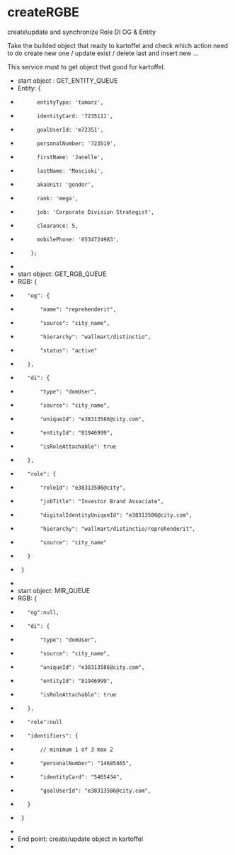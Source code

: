 # createRGBE

create\update and synchronize Role DI OG & Entity

Take the builded object that ready to kartoffel and check which action need to do
create new one / update exist / delete last and insert new ...

This service must to get object that good for kartoffel.

- start object : GET_ENTITY_QUEUE
- Entity: {
-           entityType: 'tamarz',
-           identityCard: '7235111',
-           goalUserId: 'm72351',
-           personalNumber: '723519',
-           firstName: 'Janelle',
-           lastName: 'Mosciski',
-           akaUnit: 'gondor',
-           rank: 'mega',
-           job: 'Corporate Division Strategist',
-           clearance: 5,
-           mobilePhone: '0534724983',
-         };
-
- start object: GET_RGB_QUEUE
- RGB: {
-        "og": {
-            "name": "reprehenderit",
-            "source": "city_name",
-            "hierarchy": "wallmart/distinctio",
-            "status": "active"
-        },
-        "di": {
-            "type": "domUser",
-            "source": "city_name",
-            "uniqueId": "e38313586@city.com",
-            "entityId": "81946999",
-            "isRoleAttachable": true
-        },
-        "role": {
-            "roleId": "e38313586@city",
-            "jobTitle": "Investor Brand Associate",
-            "digitalIdentityUniqueId": "e38313586@city.com",
-            "hierarchy": "wallmart/distinctio/reprehenderit",
-            "source": "city_name"
-        }
-      }
-
- start object: MIR_QUEUE
- RGB: {
-        "og":null,
-        "di": {
-            "type": "domUser",
-            "source": "city_name",
-            "uniqueId": "e38313586@city.com",
-            "entityId": "81946999",
-            "isRoleAttachable": true
-        },
-        "role":null
-        "identifiers": {
-            // minimum 1 of 3 max 2
-            "personalNumber": "14685465",
-            "identityCard": "5465434",
-            "goalUserId": "e38313586@city.com",
-        }
-      }
-
- End point: create/update object in kartoffel
-
